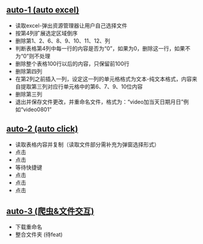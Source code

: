 
## [auto-1  (auto excel)](https://github.com/LuckyNigel/230731)
* 读取excel-弹出资源管理器让用户自己选择文件 
* 按第4列扩展选定区域倒序 
* 删除第1、2、6、8、9、10、11、12、列 
* 判断表格第4列中每一行的内容是否为“0”，如果为0，删除这一行，如果不为“0”则不处理 
* 删除整个表格100行以后的内容，只保留前100行 
* 删除第四列 
* 在第2列之前插入一列，设定这一列的单元格格式为文本-纯文本格式，内容来自提取第三列对应行单元格中的第6、7、9、10位内容
* 删除第三列
* 退出并保存文件更改，并重命名文件，格式为：“video加当天日期月日”例如“video0801”

## [auto-2  (auto click)](https://github.com/LuckyNigel/230731)
* 读取表格内容并复制（读取文件部分需补充为弹窗选择形式） 
* 点击 
* 点击 
* 等待快捷键 
* 点击 
* 点击 
* 点击

## [auto-3  (爬虫&文件交互)](https://github.com/LuckyNigel/230731)
* 下载重命名
* 整合文件夹 (待feat)